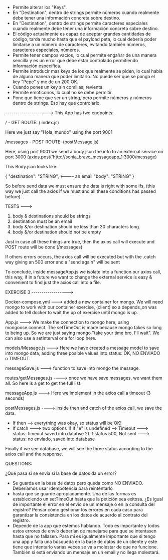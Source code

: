 - Permite alterar los "Keys".
- En "Destination", dentro de strings permite números cuando realmente debe tener una información concreta sobre destino.
- En "Destination", dentro de strings permite caracteres especiales cuando realmente debe tener una información concreta sobre destino.
- El código actualmente es capaz de aceptar grandes cantidades de código, tarda mucho hasta que el payload peta, lo cual debería poder limitarse a un número de caracteres, evitando también números, caracteres especiales, números.
- Permite tener campos vacíos, lo cual permite engañar de una manera sencilla y es un error que debe estar controlado permitiendo información específica.
- Permite introducir mas keys de los que realmente se piden, lo cual habia de alguna manera que poder limitarlo. No puede ser que se ponga el key "Pepe" y me de un 200 OK.
- Cuando pones un key sin comillas, revienta.
- Permite emoticonos, lo cual no se debe permitir.
- Pone que tiene que ser un string, pero permite números y números dentro de strings. Eso hay que controlarlo. 

--------------------->
This App has two endpoints: 


/ -  GET ROUTE: ( index.js)

Here we just say "Hola, mundo" using the port 9001


/messages - POST ROUTE: (postMessage.js)

Here, using port 9001 we send a body json the info to an external service on port 3000
(axios.post('http://sonia_bravo_messageapp_1:3000/message) 

This Body.json looks like:

{
  "destination": "STRING",  <---- an email
  "body": "STRING"
}

So before send data we must ensure the data is right with some ifs, (this way we just call the axios if we must and all these conditions has passed before).

TESTS --->
1) body & destinations should be strings
2) destination must be an email
3) body &/or destination should be less than 30 characters long.
4) body &/or destination should not be empty

Just in case all these things are true, then the axios call will execute and POST route will be done
(/messages) 

If others errors occurs, the axios call will be executed but with the .catch way giving an 500 error and a
"send again" will be sent 

To conclude, inside messageApp.js we isolate into a function our axios call, this way, if in a future we want to change the external service is easy & convenient to find just the axios call into a file.

EXERCISE 3 ------------------>

Docker-compose.yml ---> added a new container for mongo. We will need mongo to work with our container exercise, (client) so a depends_on was added to tell docker to wait the up of exercise until mongo is up.

App.js ---> We make the connection to mongo here, using mongoose.connect. The setTimeOut is made because
mongo takes so long to being up. So we are just saying mongo "take your time bro, I'll wait".
We can also use a setInterval or a for loop here.  

models/Message.js ---> Here we have created a message model to save into mongo data, adding three posible values into status: OK, NO ENVIADO o TIMEOUT.

messageSave.js ---> function to save into mongo the message.

routes/getMessages.js ----> once we have save messages, we want them all. So here is a get to get the full list.

messageApp.js ---> Here we implement in the axios call a timeout (3 seconds)

postMessages.js ----> inside then and catch of the axios call, we save the data. 

   - If then --> everything was okay, so status will be OK!
  -  If catch ---> two options
            1) If "e" is undefined --> Timeout ---> status: timeout saved into databse
            2) If status 500, Not sent ---> status: no enviado, saved into database


Finally if we see database, we will see the three status according to the axios call and the response.


QUESTIONS:

¿Qué pasa si se envía si la base de datos da un error?
 - Se guarda en la base de datos pero queda como NO ENVIADO. Deberíamos usar idempotencia para reintentarlo
 - hasta que se guarde apropiadamente. Una de las formas es estableciendo un setTimeOut hasta que la petición sea exitosa.
 ¿Es igual de importante el error en el envío de un mensaje o en la consulta del registro? 
 Pensar cómo gestionar los errores en cada caso para garantizar la consistencia en los datos de acuerdo al contrato del registro.
 - Depende de la app que estemos hablando. Todo es importante y todos estos errores de envío deberían de manejarse para que se intentasen hasta que no fallasen. Para mí es igualmente importante que si tengo una app y falla una búsqueda en la base de datos de un cliente y este tiene que intentarlo varias veces se va a molestar de que no funcione. También si está enviando un mensaje en un email y no llega molestará. 






